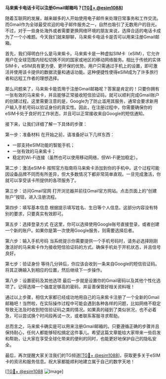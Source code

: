 **马来紫卡电话卡可以注册Gmail邮箱吗？[[TG💪+ @esim1088](https://t.me/s/esim1088)]**

随着互联网的发展，越来越多的人开始使用电子邮件来处理日常事务和工作交流。而Gmail作为全球最受欢迎的电子邮件服务之一，自然也吸引了无数用户的目光。不过，对于一些身处海外或者需要更换网络环境的朋友来说，选择合适的电话卡成为了一个小难题。今天我们就来聊聊，马来紫卡电话卡是否可以用来注册Gmail邮箱。

首先，我们得明白什么是马来紫卡。马来紫卡是一种虚拟SIM卡（eSIM），它允许用户在全球范围内轻松切换不同的国家或地区的移动网络服务。相比于传统的实体SIM卡，eSIM具有更方便、更环保的优势。用户只需通过手机上的设置，即可激活并使用该卡提供的数据流量和通话功能。这种便捷性使得eSIM成为了许多旅行者和远程工作者的理想选择。

那么问题来了，马来紫卡能否用于注册Gmail邮箱呢？答案是肯定的！只要你拥有一张有效的马来紫卡，并且能够正常接收短信验证码，就可以顺利完成Gmail账户的创建过程。这里需要注意的是，Google为了防止滥用其服务，通常会要求新用户输入手机号码以验证身份的真实性。因此，在注册过程中，你需要确保你的eSIM卡处于良好的工作状态，并且可以正常接收来自Google的短信通知。

接下来，让我们详细了解一下具体的步骤：

第一步：准备材料
在开始之前，请准备好以下几样东西：
- 一部支持eSIM功能的智能手机；
- 一张有效的马来紫卡；
- 稳定的Wi-Fi连接（虽然也可以使用移动网络，但Wi-Fi更加稳定）。

第二步：激活eSIM卡
按照官方指南将马来紫卡添加到你的手机中。这个过程可能因设备品牌不同而有所差异，但大多数情况下都非常简单直观。一旦完成激活，你就可以享受该卡所提供的各项服务了。

第三步：访问Gmail官网
打开浏览器并前往Gmail官方网站。点击页面上的“创建账户”按钮，进入注册流程。

第四步：填写基本信息
根据提示填写姓名、生日等个人信息。这部分内容没有特别的要求，只要真实有效即可。

第五步：选择登录方式
在这里，你可以选择使用Google账号直接登录，或者创建一个新的账户。如果你是第一次使用Google服务，则需要选择后者。

第六步：输入手机号码
当系统提示你需要提供一个手机号码时，请务必选择刚刚激活好的马来紫卡作为接收短信验证码的方式。确保手机处于开机状态，并且信号良好。

第七步：验证身份
等待几分钟后，你应该会收到一条来自Google的短信验证码。将其正确输入到相应的位置，然后继续下一步操作。

第八步：设置密码及其他选项
最后一步就是设置你的Gmail密码以及其他个性化选项了。记得选择一个强度足够高的密码，并妥善保管好相关资料哦！

通过以上步骤，相信大家都已经成功地用自己的马来紫卡注册了一个全新的Gmail邮箱吧！当然啦，在实际操作过程中可能会遇到各种各样的问题，比如网络不稳定导致无法及时收到短信验证码之类的情况。如果真的碰到了类似状况，也不必着急，可以尝试换个时间段再试一次，或者联系客服寻求帮助。

总而言之，马来紫卡确实是可以用来注册Gmail邮箱的。只要遵循正确的步骤并且保持耐心，任何人都能够轻松搞定这件事儿。希望这篇文章能给大家带来一些启发和帮助，让大家在享受全球化带来的便利的同时，也能更好地保护自己的隐私安全。

最后，再次提醒大家关注我们的TG频道[[TG💪+ @esim1088](https://t.me/s/esim1088)]，获取更多关于eSIM卡的资讯和服务信息。祝大家都能顺利地建立属于自己的数字天地！

[[TG💪+ @esim1088](https://t.me/s/esim1088) ![Image](https://i.postimg.cc/4NQfJmqS/Snipaste-2025-05-13-00-14-12.png)]